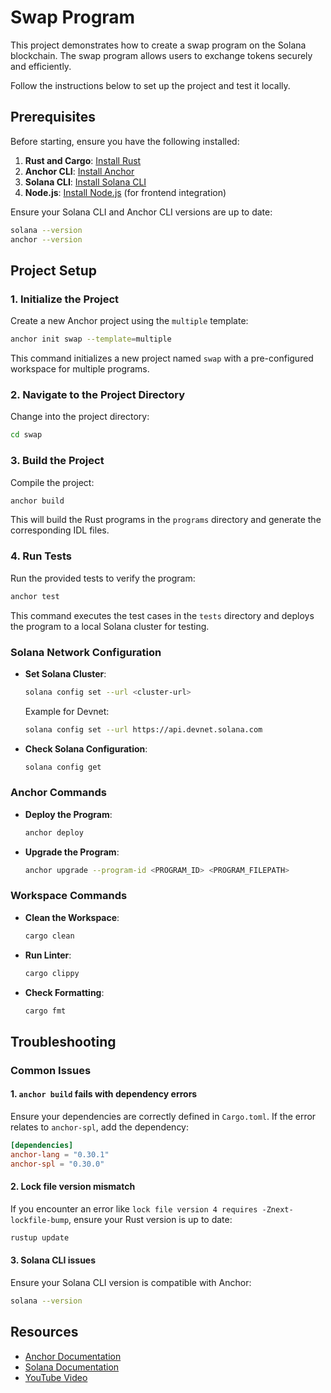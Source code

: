 # Swap Program

This project demonstrates how to create a swap program on the Solana blockchain. The swap program allows users to exchange tokens securely and efficiently.

Follow the instructions below to set up the project and test it locally.

## Prerequisites

Before starting, ensure you have the following installed:

1. **Rust and Cargo**: [Install Rust](https://www.rust-lang.org/tools/install)
2. **Anchor CLI**: [Install Anchor](https://book.anchor-lang.com/getting_started/installation.html)
3. **Solana CLI**: [Install Solana CLI](https://docs.solana.com/cli/install-solana-cli-tools)
4. **Node.js**: [Install Node.js](https://nodejs.org/) (for frontend integration)

Ensure your Solana CLI and Anchor CLI versions are up to date:
```bash
solana --version
anchor --version
```

## Project Setup

### 1. Initialize the Project

Create a new Anchor project using the `multiple` template:
```bash
anchor init swap --template=multiple
```
This command initializes a new project named `swap` with a pre-configured workspace for multiple programs.

### 2. Navigate to the Project Directory

Change into the project directory:
```bash
cd swap
```

### 3. Build the Project

Compile the project:
```bash
anchor build
```
This will build the Rust programs in the `programs` directory and generate the corresponding IDL files.

### 4. Run Tests

Run the provided tests to verify the program:
```bash
anchor test
```
This command executes the test cases in the `tests` directory and deploys the program to a local Solana cluster for testing.

### Solana Network Configuration
- **Set Solana Cluster**:
  ```bash
  solana config set --url <cluster-url>
  ```
  Example for Devnet:
  ```bash
  solana config set --url https://api.devnet.solana.com
  ```

- **Check Solana Configuration**:
  ```bash
  solana config get
  ```

### Anchor Commands
- **Deploy the Program**:
  ```bash
  anchor deploy
  ```
- **Upgrade the Program**:
  ```bash
  anchor upgrade --program-id <PROGRAM_ID> <PROGRAM_FILEPATH>
  ```

### Workspace Commands
- **Clean the Workspace**:
  ```bash
  cargo clean
  ```
- **Run Linter**:
  ```bash
  cargo clippy
  ```
- **Check Formatting**:
  ```bash
  cargo fmt
  ```

## Troubleshooting

### Common Issues

#### 1. `anchor build` fails with dependency errors
Ensure your dependencies are correctly defined in `Cargo.toml`. If the error relates to `anchor-spl`, add the dependency:
```toml
[dependencies]
anchor-lang = "0.30.1"
anchor-spl = "0.30.0"
```

#### 2. Lock file version mismatch
If you encounter an error like `lock file version 4 requires -Znext-lockfile-bump`, ensure your Rust version is up to date:
```bash
rustup update
```

#### 3. Solana CLI issues
Ensure your Solana CLI version is compatible with Anchor:
```bash
solana --version
```

## Resources

- [Anchor Documentation](https://book.anchor-lang.com/)
- [Solana Documentation](https://docs.solana.com/)
- [YouTube Video](https://www.youtube.com/watch?v=amAq-WHAFs8&t=15922s)


